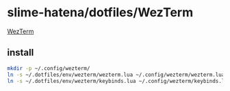 # slime-hatena/dotfiles/WezTerm

[WezTerm](https://wezfurlong.org/wezterm/)

## install

```sh { name=wezterm-install }
mkdir -p ~/.config/wezterm/
ln -s ~/.dotfiles/env/wezterm/wezterm.lua ~/.config/wezterm/wezterm.lua
ln -s ~/.dotfiles/env/wezterm/keybinds.lua ~/.config/wezterm/keybinds.lua
```
